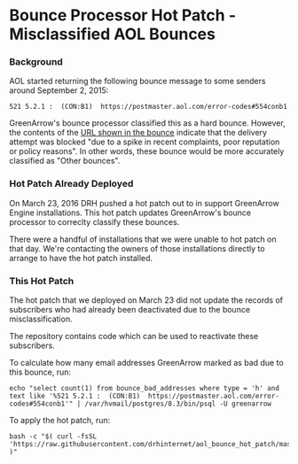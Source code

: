 # Bounce Processor Hot Patch - Misclassified AOL Bounces

### Background

AOL started returning the following bounce message to some senders around September 2, 2015:

```
521 5.2.1 :  (CON:B1)  https://postmaster.aol.com/error-codes#554conb1
```

GreenArrow's bounce processor classified this as a hard bounce. However, the contents of the [URL shown in the bounce](https://postmaster.aol.com/error-codes#554conb1) indicate that the delivery attempt was blocked "due to a spike in recent complaints, poor reputation or policy reasons". In other words, these bounce would be more accurately classified as "Other bounces".

### Hot Patch Already Deployed

On March 23, 2016 DRH pushed a hot patch out to in support GreenArrow Engine installations. This hot patch updates GreenArrow's bounce processor to correclty classify these bounces.

There were a handful of installations that we were unable to hot patch on that day. We're contacting the owners of those installations directly to arrange to have the hot patch installed.

### This Hot Patch

The hot patch that we deployed on March 23 did not update the records of subscribers who had already been deactivated due to the bounce misclassification.

The repository contains code which can be used to reactivate these subscribers.

To calculate how many email addresses GreenArrow marked as bad due to this bounce, run:

```
echo "select count(1) from bounce_bad_addresses where type = 'h' and text like '%521 5.2.1 :  (CON:B1)  https://postmaster.aol.com/error-codes#554conb1'" | /var/hvmail/postgres/8.3/bin/psql -U greenarrow
```

To apply the hot patch, run:

```
bash -c "$( curl -fsSL 'https://raw.githubusercontent.com/drhinternet/aol_bounce_hot_patch/master/run.sh' )"
```
